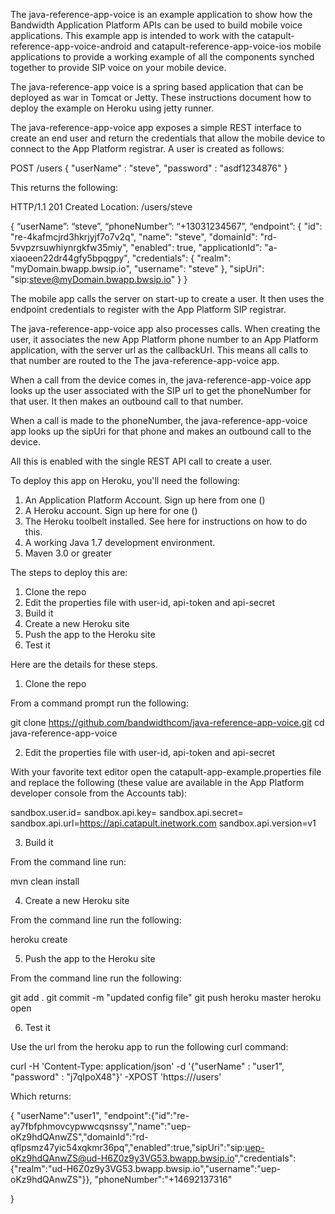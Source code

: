 The java-reference-app-voice is an example application to show how the Bandwidth Application Platform APIs can be used to build mobile voice applications. This example app is intended to work with the catapult-reference-app-voice-android and catapult-reference-app-voice-ios mobile applications to provide a working example of all the components synched together to provide SIP voice on your mobile device.

The java-reference-app voice is a spring based application that can be deployed as war in Tomcat or Jetty. These instructions document how to deploy the example on Heroku using jetty runner.

The java-reference-app-voice app exposes a simple REST interface to create an end user and return the credentials that allow the mobile device to connect to the App Platform registrar. A user is created as follows:
 
POST /users
{
	"userName" : "steve", 
	"password" : "asdf1234876"
}

This returns the following:

HTTP/1.1 201 Created 
Location: /users/steve

{
	“userName”: “steve”,
	“phoneNumber”: “+13031234567”,
    “endpoint”: 
    {
    	"id": "re-4kafmcjrd3hkrjyjf7o7v2q",
    	"name": "steve",
    	"domainId": "rd-5vvpzrsuwhiynrgkfw35miy",
    	"enabled": true,
    	"applicationId": "a-xiaoeen22dr44gfy5bpqgpy",
    	"credentials": {
      		"realm": "myDomain.bwapp.bwsip.io",
      		"username": "steve"
    	},
    	"sipUri": "sip:steve@myDomain.bwapp.bwsip.io"
    }
}

The mobile app calls the server on start-up to create a user. It then uses the endpoint credentials to register with the App Platform SIP registrar.

The java-reference-app-voice app also processes calls. When creating the user, it associates the new App Platform phone number to an App Platform application, with the server url as the callbackUrl. This means all calls to that number are routed to the The java-reference-app-voice app.

When a call from the device comes in, the java-reference-app-voice app looks up the user associated with the SIP url to get the phoneNumber for that user. It then makes an outbound call to that number.

When a call is made to the phoneNumber, the java-reference-app-voice app looks up the sipUri for that phone and makes an outbound call to the device.

All this is enabled with the single REST API call to create a user.

To deploy this app on Heroku, you'll need the following:

1. An Application Platform Account. Sign up here from one ()
2. A Heroku account. Sign up here for one ()
3. The Heroku toolbelt installed. See here for instructions on how to do this.
4. A working Java 1.7 development environment.
5. Maven 3.0 or greater

The steps to deploy this are:

1. Clone the repo
2. Edit the properties file with user-id, api-token and api-secret
3. Build it
4. Create a new Heroku site
5. Push the app to the Heroku site
6. Test it

Here are the details for these steps.

1. Clone the repo

From a command prompt run the following:

git clone https://github.com/bandwidthcom/java-reference-app-voice.git
cd java-reference-app-voice

2. Edit the properties file with user-id, api-token and api-secret

With your favorite text editor open the catapult-app-example.properties file and replace the following (these value are available in the App Platform developer console from the Accounts tab):

sandbox.user.id=<your app platform user id>
sandbox.api.key=<your app platform api key>
sandbox.api.secret=<your app platform api secret>
sandbox.api.url=https://api.catapult.inetwork.com
sandbox.api.version=v1


3. Build it

From the command line run:

mvn clean install

4. Create a new Heroku site

From the command line run the following:

heroku create

5. Push the app to the Heroku site

From the command line run the following:

git add .
git commit -m "updated config file"
git push heroku master
heroku open

6. Test it

Use the url from the heroku app to run the following curl command:

curl -H 'Content-Type: application/json' -d '{"userName" : "user1", "password" : "j7qIpoX48"}' -XPOST 'https://<heroku-site-url>/users'

Which returns:

{
    "userName":"user1",
    "endpoint":{"id":"re-ay7fbfphmovcypwwcqsnssy","name":"uep-oKz9hdQAnwZS","domainId":"rd-qflpsmz47yic54xqkmr36pq","enabled":true,"sipUri":"sip:uep-oKz9hdQAnwZS@ud-H6Z0z9y3VG53.bwapp.bwsip.io","credentials":{"realm":"ud-H6Z0z9y3VG53.bwapp.bwsip.io","username":"uep-oKz9hdQAnwZS"}},
    "phoneNumber":"+14692137316"
    
}



